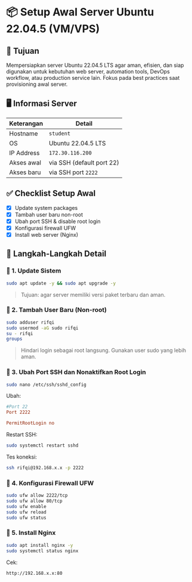 
# 📦 Setup Awal Server Ubuntu 22.04.5 (VM/VPS)

## 🎯 Tujuan
Mempersiapkan server Ubuntu 22.04.5 LTS agar aman, efisien, dan siap digunakan untuk kebutuhan web server, automation tools, DevOps workflow, atau production service lain. Fokus pada best practices saat provisioning awal server.

## 🖥️ Informasi Server
| Keterangan     | Detail              |
|----------------|---------------------|
| Hostname       | `student`  |
| OS             | Ubuntu 22.04.5 LTS  |
| IP Address     | `172.30.116.200`       |
| Akses awal     | via SSH (default port 22) |
| Akses baru     | via SSH port `2222` |

## ✅ Checklist Setup Awal
- [x] Update system packages
- [x] Tambah user baru non-root
- [x] Ubah port SSH & disable root login
- [x] Konfigurasi firewall UFW
- [x] Install web server (Nginx)

## 🔧 Langkah-Langkah Detail

### 🔹 1. Update Sistem
```bash
sudo apt update -y && sudo apt upgrade -y
```
> Tujuan: agar server memiliki versi paket terbaru dan aman.

### 🔹 2. Tambah User Baru (Non-root)
```bash
sudo adduser rifqi
sudo usermod -aG sudo rifqi
su - rifqi
groups
```
> Hindari login sebagai root langsung. Gunakan user sudo yang lebih aman.

### 🔹 3. Ubah Port SSH dan Nonaktifkan Root Login
```bash
sudo nano /etc/ssh/sshd_config
```
Ubah:
```ini
#Port 22
Port 2222

PermitRootLogin no
```
Restart SSH:
```bash
sudo systemctl restart sshd
```
Tes koneksi:
```bash
ssh rifqi@192.168.x.x -p 2222
```

### 🔹 4. Konfigurasi Firewall UFW
```bash
sudo ufw allow 2222/tcp
sudo ufw allow 80/tcp
sudo ufw enable
sudo ufw reload
sudo ufw status
```

### 🔹 5. Install Nginx
```bash
sudo apt install nginx -y
sudo systemctl status nginx
```
Cek:
```
http://192.168.x.x:80
```
